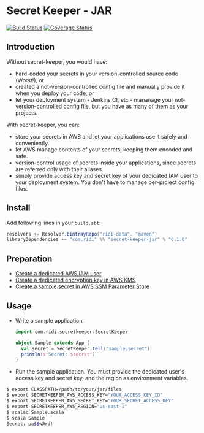 # Secret Keeper - JAR

[![Build Status](https://travis-ci.com/ridi/secret-keeper-jar.svg?branch=master)](https://travis-ci.com/ridi/secret-keeper-jar)
[![Coverage Status](https://coveralls.io/repos/github/ridi/secret-keeper-jar/badge.svg)](https://coveralls.io/github/ridi/secret-keeper-jar)

## Introduction
Without secret-keeper, you would have:
- hard-coded your secrets in your version-controlled source code (Worst!), or
- created a not-version-controlled config file and manually provide it when you deploy your code, or
- let your deployment system - Jenkins CI, etc - mananage your not-version-controlled config file, but you have as many of them as your projects.

With secret-keeper, you can:
- store your secrets in AWS and let your applications use it safely and conveniently.
- let AWS manage contents of your secrets, keeping them encoded and safe.
- version-control usage of secrets inside your applications, since secrets are referred only with their aliases.
- simply provide access key and secret key of your dedicated IAM user to your deployment system. You don't have to manage per-project config files.


## Install
Add following lines in your `build.sbt`:
```scala
resolvers += Resolver.bintrayRepo("ridi-data", "maven")
libraryDependencies += "com.ridi" %% "secret-keeper-jar" % "0.1.0"
```

## Preparation
- [Create a dedicated AWS IAM user](https://github.com/ridi/secret-keeper-python/wiki/Create-a-dedicated-AWS-IAM-user)
- [Create a dedicated encryption key in AWS KMS](https://github.com/ridi/secret-keeper-python/wiki/Create-a-dedicated-encryption-key-in-AWS-KMS)
- [Create a sample secret in AWS SSM Parameter Store](https://github.com/ridi/secret-keeper-python/wiki/Create-a-sample-secret-in-AWS-SSM-Parameter-Store)

## Usage
- Write a sample application.
  ```scala
  import com.ridi.secretkeeper.SecretKeeper

  object Sample extends App {
    val secret = SecretKeeper.tell("sample.secret")
    println(s"Secret: $secret")
  }
  ```

- Run the sample application. You must provide the dedicated user's access key and secret key, and the region as environment variables.
```bash
$ export CLASSPATH=/path/to/your/jar/files
$ export SECRETKEEPER_AWS_ACCESS_KEY="YOUR_ACCESS_KEY_ID"
$ export SECRETKEEPER_AWS_SECRET_KEY="YOUR_SECRET_ACCESS_KEY"
$ export SECRETKEEPER_AWS_REGION="us-east-1"
$ scalac Sample.scala
$ scala Sample
Secret: pa$$w@rd!
```
